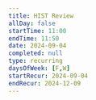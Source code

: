 ```yaml
---
title: HIST Review
allDay: false
startTime: 11:00
endTime: 11:50
date: 2024-09-04
completed: null
type: recurring
daysOfWeek: [F,W]
startRecur: 2024-09-04
endRecur: 2024-12-09
---
```

